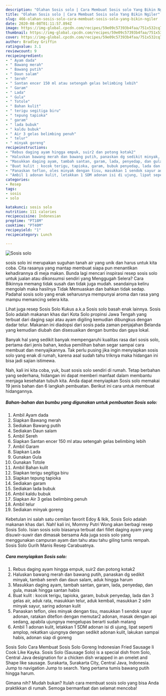 ```yaml
---
description: "Olahan Sosis solo | Cara Membuat Sosis solo Yang Bikin Ngiler"
title: "Olahan Sosis solo | Cara Membuat Sosis solo Yang Bikin Ngiler"
slug: 466-olahan-sosis-solo-cara-membuat-sosis-solo-yang-bikin-ngiler
date: 2020-08-08T01:11:57.894Z
image: https://img-global.cpcdn.com/recipes/59e09c57393b4faa/751x532cq70/sosis-solo-foto-resep-utama.jpg
thumbnail: https://img-global.cpcdn.com/recipes/59e09c57393b4faa/751x532cq70/sosis-solo-foto-resep-utama.jpg
cover: https://img-global.cpcdn.com/recipes/59e09c57393b4faa/751x532cq70/sosis-solo-foto-resep-utama.jpg
author: Bradley Griffin
ratingvalue: 3.1
reviewcount: 9
recipeingredient:
- " Ayam dada"
- " Bawang merah"
- " Bawang putih"
- " Daun salam"
- " Sereh"
- " Santan encer 150 ml atau setengah gelas belimbing lebih"
- " Garam"
- " Lada"
- " Gula"
- " Totole"
- " Bahan kulit"
- " terigu segitiga biru"
- " tepung tapioka"
- " garam"
- " lada bubuk"
- " kaldu bubuk"
- " Air 3 gelas belimbing penuh"
- " telur"
- " minyak goreng"
recipeinstructions:
- "Rebus daging ayam hingga empuk, suir2 dan potong kotak2"
- "Haluskan bawang merah dan bawang putih, panaskan dg sedikit minyak, tambah sereh dan daun salam, aduk hingga harum"
- "Masukkan daging ayam, tambah santan, garam, lada, penyedap, dan gula, masak hingga santan habis"
- "Buat kulit : kocok terigu, tapioka, garam, bubuk penyedap, lada dan 3 gelas air, aduk rata, masukkan telur, aduk kembali, masukkan 2 sdm minyak sayur, saring adonan kulit"
- "Panaskan teflon, oles minyak dengan tisu, masukkan 1 sendok sayur adonan, ratakan diteflon dengan memutar2 adonan, masak dengan api sedang, apabila ujungnya mengelupas berarti sudah matang"
- "Ambil 1 adonan kulit, letakkan 1 SDM adonan isi di ujung, lipat seperti amplop, rekatkan ujungnya dengan sedikit adonan kulit, lakukan sampai habis, adonan siap di goreng"
categories:
- Resep
tags:
- sosis
- solo

katakunci: sosis solo 
nutrition: 111 calories
recipecuisine: Indonesian
preptime: "PT18M"
cooktime: "PT40M"
recipeyield: "1"
recipecategory: Lunch

---
```



![Sosis solo](https://img-global.cpcdn.com/recipes/59e09c57393b4faa/751x532cq70/sosis-solo-foto-resep-utama.jpg)


sosis solo ini merupakan suguhan tanah air yang unik dan harus untuk kita coba. Cita rasanya yang mantap membuat siapa pun menantikan kehadirannya di meja makan.
Bunda lagi mencari inspirasi resep sosis solo untuk jualan atau dikonsumsi sendiri yang Menggugah Selera? Cara Bikinnya memang tidak susah dan tidak juga mudah. seandainya keliru mengolah maka hasilnya Tidak Memuaskan dan bahkan tidak sedap. Padahal sosis solo yang enak seharusnya mempunyai aroma dan rasa yang mampu memancing selera kita.

Lihat juga resep Sosis Solo Kukus a.k.a Sosis solo basah enak lainnya. Sosis Solo adalah makanan khas dari Kota Solo propinsi Jawa Tengah yang terbuat dari daging sapi atau ayam digiling kemudian dibungkus dengan dadar telur. Makanan ini diadopsi dari sosis pada zaman penjajahan Belanda yang kemudian diubah dan disesuaikan dengan bumbu dan gaya lokal.

Banyak hal yang sedikit banyak mempengaruhi kualitas rasa dari sosis solo, pertama dari jenis bahan, kedua pemilihan bahan segar sampai cara membuat dan menyajikannya. Tak perlu pusing jika ingin menyiapkan sosis solo yang enak di rumah, karena asal sudah tahu triknya maka hidangan ini bisa jadi sajian istimewa.


Nah, kali ini kita coba, yuk, buat sosis solo sendiri di rumah. Tetap berbahan yang sederhana, hidangan ini dapat memberi manfaat dalam membantu menjaga kesehatan tubuh kita. Anda dapat menyiapkan Sosis solo memakai 19 jenis bahan dan 6 langkah pembuatan. Berikut ini cara untuk membuat hidangannya.

<!--inarticleads1-->

##### Bahan-bahan dan bumbu yang digunakan untuk pembuatan Sosis solo:

1. Ambil  Ayam dada
1. Siapkan  Bawang merah
1. Sediakan  Bawang putih
1. Sediakan  Daun salam
1. Ambil  Sereh
1. Siapkan  Santan encer 150 ml atau setengah gelas belimbing lebih
1. Ambil  Garam
1. Siapkan  Lada
1. Gunakan  Gula
1. Gunakan  Totole
1. Ambil  Bahan kulit
1. Siapkan  terigu segitiga biru
1. Siapkan  tepung tapioka
1. Sediakan  garam
1. Sediakan  lada bubuk
1. Ambil  kaldu bubuk
1. Siapkan  Air 3 gelas belimbing penuh
1. Ambil  telur
1. Sediakan  minyak goreng


Kebetulan ini salah satu cemilan favorit Edoy &amp; Ikik, Sosis Solo adalah makanan khas dari. Nah! kali ini, Mommy Putri Wong akan berbagi resep Sosis Solo. Isian sosis solo biasanya terbuat dari fillet daging ayam yang disuwir-suwir dan dimasak bersama Ada juga sosis solo yang menggunakan campuran ayam dan tahu atau tahu giling tumis rempah. Sosis Solo Gurih Manis Resep Carabuatnya. 

<!--inarticleads2-->

##### Cara menyiapkan Sosis solo:

1. Rebus daging ayam hingga empuk, suir2 dan potong kotak2
1. Haluskan bawang merah dan bawang putih, panaskan dg sedikit minyak, tambah sereh dan daun salam, aduk hingga harum
1. Masukkan daging ayam, tambah santan, garam, lada, penyedap, dan gula, masak hingga santan habis
1. Buat kulit : kocok terigu, tapioka, garam, bubuk penyedap, lada dan 3 gelas air, aduk rata, masukkan telur, aduk kembali, masukkan 2 sdm minyak sayur, saring adonan kulit
1. Panaskan teflon, oles minyak dengan tisu, masukkan 1 sendok sayur adonan, ratakan diteflon dengan memutar2 adonan, masak dengan api sedang, apabila ujungnya mengelupas berarti sudah matang
1. Ambil 1 adonan kulit, letakkan 1 SDM adonan isi di ujung, lipat seperti amplop, rekatkan ujungnya dengan sedikit adonan kulit, lakukan sampai habis, adonan siap di goreng


Sosis Solo Cara Membuat Sosis Solo Goreng Indonesian Fried Sausage Ii Cook Like Kayka. Sosis Solo (Sausage Solo) is a special dish from Solo, Central Java designation for a chicken dish wrapped in an omelet and Shape like sausage. Surakarta, Surakarta City, Central Java, Indonesia. Jump to navigation Jump to search. Yang pertama tumis bawang putih hingga harum. 

Gimana nih? Mudah bukan? Itulah cara membuat sosis solo yang bisa Anda praktikkan di rumah. Semoga bermanfaat dan selamat mencoba!
